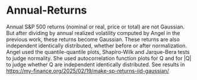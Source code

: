 # Annual-Returns
Annual S&amp;P 500 returns (nominal or real, price or total) are not Gaussian. But after dividing by annual realized volatility computed by Angel in the previous work, these returns become Gaussian. These returns are also independent identically distributed, whether before or after normalization. Angel used the quantile-quantile plots, Shapiro-Wilk and Jarque-Bera tests to judge normality. She used autocorrelation function plots for Q and for |Q| to judge whether Q are independent identically distributed. See results in https://my-finance.org/2025/02/19/make-sp-returns-iid-gaussian/
